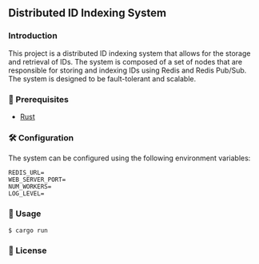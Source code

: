 ## Distributed ID Indexing System

### Introduction

This project is a distributed ID indexing system that allows for the storage and retrieval of IDs. The system is composed of a set of nodes that are responsible for storing and indexing IDs using Redis and Redis Pub/Sub. The system is designed to be fault-tolerant and scalable.

### 🦄 Prerequisites

- [Rust](https://www.rust-lang.org/tools/install)

### 🛠️ Configuration

The system can be configured using the following environment variables:

```
REDIS_URL=
WEB_SERVER_PORT=
NUM_WORKERS=
LOG_LEVEL=
```

### 🚀 Usage

```bash
$ cargo run
```

### 📝 License